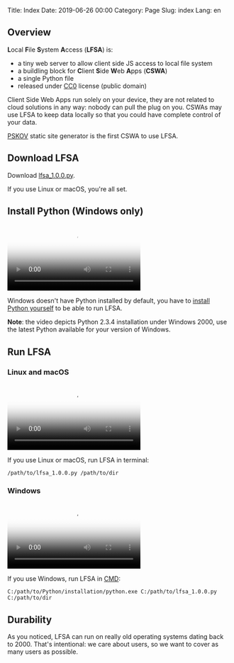 Title: Index
Date: 2019-06-26 00:00
Category: Page
Slug: index
Lang: en

## Overview

**L**ocal **F**ile **S**ystem **A**ccess (**LFSA**) is:

* a tiny web server to allow client side JS access to local file system
* a buildling block for **C**lient **S**ide **W**eb **A**pps (**CSWA**)
* a single Python file
* released under [CC0][cc0] license (public domain)

Client Side Web Apps run solely on your device, they are not related to cloud solutions in any way: nobody can pull the plug on you.
CSWAs may use LFSA to keep data locally so that you could have complete control of your data.

[PSKOV][pskov] static site generator is the first CSWA to use LFSA.

## Download LFSA

Download [lfsa_1.0.0.py][lfsa-local].

If you use Linux or macOS, you're all set.

## Install Python (Windows only)

<video controls poster="../vid/download-install-python.poster.png">
    <source src="../vid/download-install-python.mp4" type ="video/mp4">
    <source src="../vid/download-install-python.webm" type ="video/webm">
    ERROR Your browser does not support HTML5 video
</video>

Windows doesn't have Python installed by default, you have to [install Python yourself][python] to be able to run LFSA.

**Note**: the video depicts Python 2.3.4 installation under Windows 2000, use the latest Python available for your version of Windows.

## Run LFSA

### Linux and macOS

<video controls poster="../vid/run-lfsa.macos.poster.png">
    <source src="../vid/run-lfsa.macos.mp4" type ="video/mp4">
    <source src="../vid/run-lfsa.macos.webm" type ="video/webm">
    ERROR Your browser does not support HTML5 video
</video>

If you use Linux or macOS, run LFSA in terminal:

```
/path/to/lfsa_1.0.0.py /path/to/dir
```

### Windows

<video controls poster="../vid/run-lfsa.w2k.poster.png">
    <source src="../vid/run-lfsa.w2k.mp4" type ="video/mp4">
    <source src="../vid/run-lfsa.w2k.webm" type ="video/webm">
    ERROR Your browser does not support HTML5 video
</video>

If you use Windows, run LFSA in [CMD][cmd]:

```
C:/path/to/Python/installation/python.exe C:/path/to/lfsa_1.0.0.py C:/path/to/dir
```

## Durability

As you noticed, LFSA can run on really old operating systems dating back to 2000. That's intentional: we care about users, so we want to cover as many users as possible.

[pskov]: http://opengamestudio.org/pskov
[lfsa-local]: ../lfsa_1.0.0.py
[python]: https://www.python.org/downloads/windows/
[cmd]: https://en.wikipedia.org/wiki/Cmd.exe
[cc0]: https://creativecommons.org/share-your-work/public-domain/cc0/
